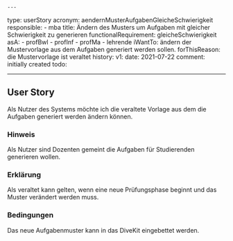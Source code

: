     ---
type: userStory
acronym: aendernMusterAufgabenGleicheSchwierigkeit
responsible:
    - mba
title: Ändern des Musters um Aufgaben mit gleicher Schwierigkeit zu generieren
functionalRequirement: gleicheSchwierigkeit
asA:
    - profBwl
    - profInf
    - profMa
    - lehrende
iWantTo: ändern der Mustervorlage aus dem Aufgaben generiert werden sollen.
forThisReason: die Mustervorlage ist veraltet
history:
    v1:
        date: 2021-07-22
        comment: initially created
todo:

---

## User Story

Als Nutzer des Systems möchte ich die veraltete Vorlage aus dem die Aufgaben generiert werden ändern können.

### Hinweis

Als Nutzer sind Dozenten gemeint die Aufgaben für Studierenden generieren wollen.


### Erklärung

Als veraltet kann gelten, wenn eine neue Prüfungsphase beginnt und das Muster verändert werden muss.

### Bedingungen

Das neue Aufgabenmuster kann in das DiveKit eingebettet werden.
